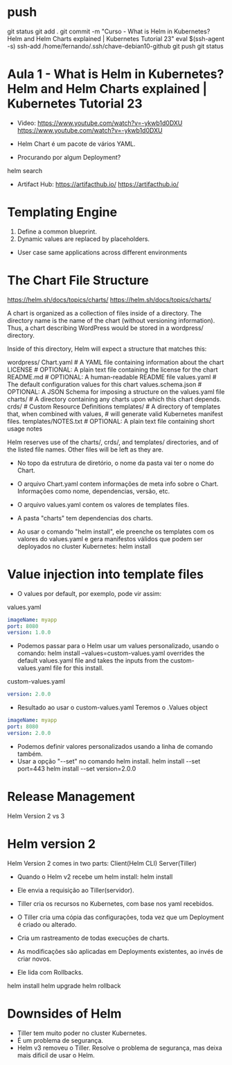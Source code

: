 
# ##############################################################################################################################################################
# ##############################################################################################################################################################
# ##############################################################################################################################################################
# ##############################################################################################################################################################
# push

git status
git add .
git commit -m "Curso - What is Helm in Kubernetes? Helm and Helm Charts explained | Kubernetes Tutorial 23"
eval $(ssh-agent -s)
ssh-add /home/fernando/.ssh/chave-debian10-github
git push
git status





# ##############################################################################################################################################################
# ##############################################################################################################################################################
# ##############################################################################################################################################################
# ##############################################################################################################################################################
# Aula 1 - What is Helm in Kubernetes? Helm and Helm Charts explained | Kubernetes Tutorial 23

- Video:
https://www.youtube.com/watch?v=-ykwb1d0DXU
<https://www.youtube.com/watch?v=-ykwb1d0DXU>



- Helm Chart é um pacote de vários YAML.


- Procurando por algum Deployment?

helm search <keyword>


- Artifact Hub:
https://artifacthub.io/
<https://artifacthub.io/>





# Templating Engine

1. Define a common blueprint.
2. Dynamic values are replaced by placeholders.






- User case
same applications across different environments




# ##############################################################################################################################################################
# ##############################################################################################################################################################
# ##############################################################################################################################################################
# ##############################################################################################################################################################
# The Chart File Structure

https://helm.sh/docs/topics/charts/
<https://helm.sh/docs/topics/charts/>

A chart is organized as a collection of files inside of a directory. The directory name is the name of the chart (without versioning information). Thus, a chart describing WordPress would be stored in a wordpress/ directory.

Inside of this directory, Helm will expect a structure that matches this:

wordpress/
  Chart.yaml          # A YAML file containing information about the chart
  LICENSE             # OPTIONAL: A plain text file containing the license for the chart
  README.md           # OPTIONAL: A human-readable README file
  values.yaml         # The default configuration values for this chart
  values.schema.json  # OPTIONAL: A JSON Schema for imposing a structure on the values.yaml file
  charts/             # A directory containing any charts upon which this chart depends.
  crds/               # Custom Resource Definitions
  templates/          # A directory of templates that, when combined with values,
                      # will generate valid Kubernetes manifest files.
  templates/NOTES.txt # OPTIONAL: A plain text file containing short usage notes

Helm reserves use of the charts/, crds/, and templates/ directories, and of the listed file names. Other files will be left as they are.



- No topo da estrutura de diretório, o nome da pasta vai ter o nome do Chart.
- O arquivo Chart.yaml contem informações de meta info sobre o Chart. Informações como nome, dependencias, versão, etc.
- O arquivo values.yaml contem os valores de templates files.
- A pasta "charts" tem dependencias dos charts.

- Ao usar o comando "helm install", ele preenche os templates com os valores do values.yaml e gera manifestos válidos que podem ser deployados no cluster Kubernetes:
helm install <chartname>





# Value injection into template files

- O values por default, por exemplo, pode vir assim:

values.yaml

~~~~yaml
imageName: myapp
port: 8080
version: 1.0.0
~~~~


- Podemos passar para o Helm usar um values personalizado, usando o comando:
    helm install –values=custom-values.yaml <chart-name> 
overrides the default values.yaml file and takes the inputs from the custom-values.yaml file for this install.

custom-values.yaml

~~~~yaml
version: 2.0.0
~~~~



- Resultado ao usar o custom-values.yaml
Teremos o .Values object

~~~~yaml
imageName: myapp
port: 8080
version: 2.0.0
~~~~





- Podemos definir valores personalizados usando a linha de comando também.
- Usar a opção "--set" no comando helm install.
    helm install --set port=443
    helm install --set version=2.0.0










# ##############################################################################################################################################################
# ##############################################################################################################################################################
# ##############################################################################################################################################################
# ##############################################################################################################################################################
# Release Management

Helm Version 2 vs 3


# Helm version 2
Helm Version 2 comes in two parts:
Client(Helm CLI)
Server(Tiller)

- Quando o Helm v2 recebe um helm install:
helm install <chartname>

- Ele envia a requisição ao Tiller(servidor).
- Tiller cria os recursos no Kubernetes, com base nos yaml recebidos.
- O Tiller cria uma cópia das configurações, toda vez que um Deployment é criado ou alterado.
- Cria um rastreamento de todas execuções de charts.
- As modificações são aplicadas em Deployments existentes, ao invés de criar novos.
- Ele lida com Rollbacks.

helm install <chartname>
helm upgrade <chartname>
helm rollback <chartname>





# ##############################################################################################################################################################
# ##############################################################################################################################################################
# ##############################################################################################################################################################
# ##############################################################################################################################################################
# Downsides of Helm

- Tiller tem muito poder no cluster Kubernetes.
- É um problema de segurança.
- Helm v3 removeu o Tiller. Resolve o problema de segurança, mas deixa mais dificil de usar o Helm.